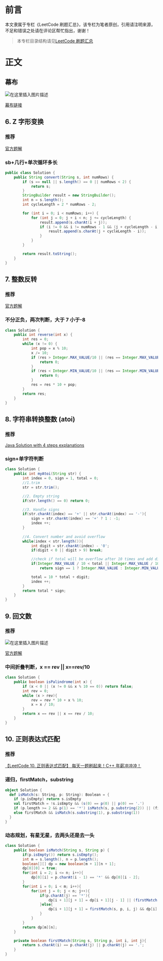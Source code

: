 # 前言

本文隶属于专栏《LeetCode 刷题汇总》，该专栏为笔者原创，引用请注明来源，不足和错误之处请在评论区帮忙指出，谢谢！

> 本专栏目录结构请见[LeetCode 刷题汇总](https://blog.csdn.net/Shockang/article/details/120599137)

# 正文

## 幕布
![在这里插入图片描述](https://img-blog.csdnimg.cn/0c7fc2f76e694e91bb95f7e9a34e5551.png?x-oss-process=image/watermark,type_ZHJvaWRzYW5zZmFsbGJhY2s,shadow_50,text_Q1NETiBAU2hvY2thbmc=,size_20,color_FFFFFF,t_70,g_se,x_16)

[幕布链接](https://www.mubucm.com/doc/Mr9vPcHGnn)

## 6. Z 字形变换

### 推荐

[官方题解](https://leetcode-cn.com/problems/zigzag-conversion/solution/z-zi-xing-bian-huan-by-leetcode/)

### sb+几行+单次循环多长

```java
public class Solution {
    public String convert(String s, int numRows) {
        if (s == null || s.length() == 0 || numRows < 2) {
            return s;
        }
        StringBuilder result = new StringBuilder();
        int n = s.length();
        int cycleLength = 2 * numRows - 2;

        for (int i = 0; i < numRows; i++) {
            for (int j = 0; j + i < n; j += cycleLength) {
                result.append(s.charAt(i + j));
                if (i != 0 && i != numRows - 1 && (j + cycleLength - i) < n) {
                    result.append(s.charAt(j + cycleLength - i));
                }
            }
        }

        return result.toString();
    }
}
```

## 7. 整数反转
### 推荐

[官方题解](https://leetcode-cn.com/problems/reverse-integer/solution/zheng-shu-fan-zhuan-by-leetcode-solution-bccn/)

### 不分正负，两次判断，大于 7 小于-8
```java
class Solution {
    public int reverse(int x) {
        int res = 0;
        while (x != 0) {
            int pop = x % 10;
            x /= 10;
            if (res > Integer.MAX_VALUE/10 || (res == Integer.MAX_VALUE / 10 && pop > 7)){
                return 0;
            }
            if (res < Integer.MIN_VALUE/10 || (res == Integer.MIN_VALUE / 10 && pop < -8)){
                return 0;
            }
            res = res * 10 + pop;
        }
        return res;
    }
}
```

## 8. 字符串转换整数 (atoi)

### 推荐

[Java Solution with 4 steps explanations](https://leetcode.com/problems/string-to-integer-atoi/discuss/4643/Java-Solution-with-4-steps-explanations)

### sign+单字符判断

```java
class Solution {
    public int myAtoi(String str) {
        int index = 0, sign = 1, total = 0;
        //1.trim
        str = str.trim();

        //2. Empty string
        if(str.length() == 0) return 0;

        //3. Handle signs
        if(str.charAt(index) == '+' || str.charAt(index) == '-'){
            sign = str.charAt(index) == '+' ? 1 : -1;
            index ++;
        }
        
        //4. Convert number and avoid overflow
        while(index < str.length()){
            int digit = str.charAt(index) - '0';
            if(digit < 0 || digit > 9) break;

            //check if total will be overflow after 10 times and add digit
            if(Integer.MAX_VALUE / 10 < total || Integer.MAX_VALUE / 10 == total && Integer.MAX_VALUE % 10 < digit)
                return sign == 1 ? Integer.MAX_VALUE : Integer.MIN_VALUE;

            total = 10 * total + digit;
            index ++;
        }
        return total * sign;
    }
}
```

## 9. 回文数

### 推荐
![在这里插入图片描述](https://img-blog.csdnimg.cn/4a65c24e01334813a144109378647ac0.png?x-oss-process=image/watermark,type_ZHJvaWRzYW5zZmFsbGJhY2s,shadow_50,text_Q1NETiBAU2hvY2thbmc=,size_20,color_FFFFFF,t_70,g_se,x_16)

[官方题解](https://leetcode-cn.com/problems/palindrome-number/solution/hui-wen-shu-by-leetcode-solution/)

### 中间折叠判断，x == rev || x==rev/10

```java
class Solution {
    public boolean isPalindrome(int x) {
        if (x < 0 || (x != 0 && x % 10 == 0)) return false;
        int rev = 0;
        while (x > rev){
            rev = rev * 10 + x % 10;
            x = x / 10;
        }
        return x == rev || x == rev / 10;
    }
}
```

## 10. 正则表达式匹配

### 推荐
[【LeetCode 10. 正则表达式匹配】 每天一题刷起来！C++ 年薪冲冲冲！](https://www.bilibili.com/video/BV13441117i4)

### 递归，firstMatch，substring
```scala
object Solution {
  def isMatch(s: String, p: String): Boolean = {
    if (p.isEmpty) return s.isEmpty
    val firstMatch = !s.isEmpty && (s(0) == p(0) || p(0) == '.')
    if (p.length >= 2 && p(1) == '*') isMatch(s, p.substring(2)) || (firstMatch && isMatch(s.substring(1), p))
    else firstMatch && isMatch(s.substring(1), p.substring(1))
  }
}
```

### 动态规划，有星无星，去两头还是去一头

```java
class Solution {
    public boolean isMatch(String s, String p) {
        if(p.isEmpty()) return s.isEmpty();
        int m = s.length(), n = p.length();
        boolean[][] dp = new boolean[m + 1][n + 1];
        dp[0][0] = true;
        for(int i = 2; i <= n; i++){
            dp[0][i] = p.charAt(i - 1) == '*' && dp[0][i - 2];
        }
        for(int i = 0; i < m; i++){
            for(int j = 0; j < n; j++){
                if(p.charAt(j) == '*'){
                    dp[i + 1][j + 1] = dp[i + 1][j - 1] || (firstMatch(s, p, i, j - 1) && dp[i][j + 1]);
                }else{
                    dp[i + 1][j + 1] = firstMatch(s, p, i, j) && dp[i][j];
                }
            }
        }
        return dp[m][n];
    }

    private boolean firstMatch(String s, String p, int i, int j){
        return s.charAt(i) == p.charAt(j) || p.charAt(j) == '.';
    }
}
```